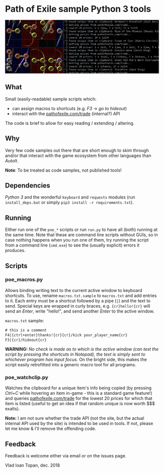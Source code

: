 # Path of Exile sample Python 3 tools

![WatchClip-Screenshot](img/clipwatch-screenshot.png)

## What

Small (easily-readable) sample scripts which:
- can assign macros to shortcuts (e.g. *F3* -> *go to hideout*)
- interact with the [pathofexile.com/trade]() (internal?) API

The code is brief to allow for easy reading / extending / altering.


## Why

Very few code samples out there that are short enough to skim through and/or that interact with
the game ecosystem from other languages than *AutoIt*.

**Note**: To be treated as code samples, not published tools!


## Dependencies

*Python 3* and the wonderful `keyboard` and `requests` modules (run `install_deps.bat` or simply
`pip3 install -r requirements.txt`).


## Running

Either run one of the `poe_*` scripts or run `run.py` to have all (both) running at the same time.
Note that these are command line scripts without GUIs, so in case nothing happens when you run
one of them, try running the script from a command line (`cmd.exe`) to see the (usually explicit)
errors it produces.


## Scripts


### poe_macros.py

Allows binding writing text to the current active window to keyboard shortcuts. To use, rename
`macros.txt.sample` to `macros.txt` and add entries to it. Each entry must be a shortcut followed
by a pipe (`|`) and the text to send. Special keys are wrapped in curly braces, e.g.
`{cr}hello!{cr}` will send an *Enter*, write "hello!", and send another *Enter* to the active
window.

`macros.txt` sample:

~~~
# this is a comment
F4|{ctrl+enter}thanks!{cr}{cr}/kick your_player_name{cr}
F3|{cr}/hideout{cr}
~~~

**WARNING:** *No check is made as to which is the active window (can test the script by pressing
the shortcuts in Notepad), the text is simply sent to whichever program has input focus.* On the
bright side, this makes the script easily retrofitted into a generic macro tool for all programs.


### poe_watchclip.py

Watches the clipboard for a unique item's info being copied (by pressing *Ctrl+C* while hovering
an item in-game - this is a standard game feature!) and queries [pathofexile.com/trade]() for the
lowest 20 prices for which that item is listed (useful to get an idea if that random unique is
now worth $$$ exalts).

**Note:** I am not sure whether the trade API (not the site, but the actual internal API used by
the site) is intended to be used in tools. If not, please let me know & I'll remove the offending
code.


## Feedback

Feedback is welcome either via email or on the issues page.

Vlad Ioan Topan, dec. 2018

